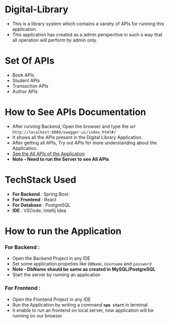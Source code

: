 # Digital-Library
* This is a library system which contains a variety of APIs for running this application.
* This application has created as a admin perspective in such a way that all operation will perform by admin only.

# Set Of APIs
* Book APIs
* Student APIs
* Transaction APIs
* Author APIs

# How to See APIs Documentation
* After running Backend, Open the browser and type the url `http://localhost:8080/swagger-ui/index.html#/` 
* It shows all the APIs present in the Digital Library Application.
* After getting all APIs, Try out APIs for more understanding about the Application.
* [See the All APIs of the Application](http://localhost:8080/swagger-ui/index.html#/)
* **Note - Need to run the Server to see All APIs**

# TechStack Used
* **For Backend** : Spring Boot
* **For Frontend** : React
* **For Database** : PostgreSQL
* **IDE** : VSCode, Intellij Idea


# How to run the Application

### For Backend :
* Open the Backend Project in any IDE
* Set some application.propeties like `DBName`, `Username` and `password`
* **Note - DbName should be same as created in MySQL/PostgreSQL**
* Start the server by running an application

### For Frontend :
* Open the Frontend Project in any IDE
* Run the Application by writing a command **`npm start`** in terminal
* It enable to run an frontend on local server, now application will be running on our browser



